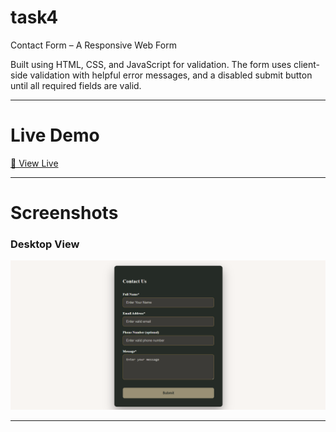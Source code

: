 # task4

Contact Form – A Responsive Web Form

Built using HTML, CSS, and JavaScript for validation. The form uses client-side validation with helpful error messages, and a disabled submit button until all required fields are valid. 

---

# Live Demo

[🔗 View Live]([https://lisha2804.github.io/task4/])

---

# Screenshots

### Desktop View

![Desktop Screenshot](form.png)

---
